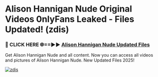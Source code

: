 # Alison Hannigan Nude Original Videos 0nlyFans Leaked - Files Updated! (zdis)

<h3>🔴 CLICK HERE 🌐==►► <a href="https://tinyurl.com/52m3yx9h" rel="nofollow">Alison Hannigan Nude Updated Files</a></h3>

Get Alison Hannigan Nude and all content. Now you can access all videos and pictures of Alison Hannigan Nude. New Updated Files 2025!

[![zdis](https://i.imgur.com/TnHtlc8.gif)](https://tinyurl.com/52m3yx9h)
